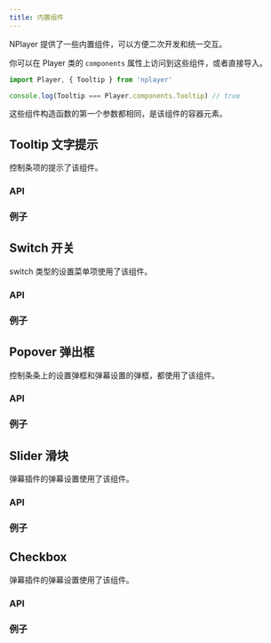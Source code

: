 ```yaml
---
title: 内置组件
---
```


NPlayer 提供了一些内置组件，可以方便二次开发和统一交互。

你可以在 Player 类的 `components` 属性上访问到这些组件，或者直接导入。

```js
import Player, { Tooltip } from 'nplayer'

console.log(Tooltip === Player.components.Tooltip) // true
```

这些组件构造函数的第一个参数都相同，是该组件的容器元素。

## Tooltip 文字提示

控制条项的提示了该组件。

### API

### 例子

## Switch 开关

switch 类型的设置菜单项使用了该组件。

### API

### 例子

## Popover 弹出框

控制条条上的设置弹框和弹幕设置的弹框，都使用了该组件。

### API

### 例子

## Slider 滑块

弹幕插件的弹幕设置使用了该组件。

### API

### 例子

## Checkbox

弹幕插件的弹幕设置使用了该组件。

### API

### 例子
